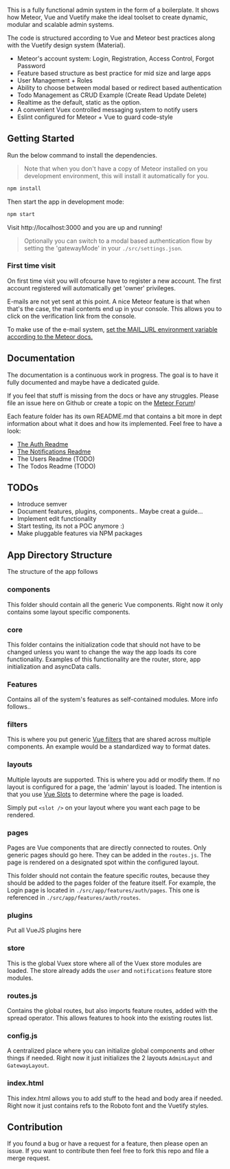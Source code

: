 This is a fully functional admin system in the form of a boilerplate. 
It shows how Meteor, Vue and Vuetify make the ideal toolset to create dynamic, modular and 
scalable admin systems.

The code is structured according to Vue and Meteor best practices along with the Vuetify design system (Material).

- Meteor's account system: Login, Registration, Access Control, Forgot Password
- Feature based structure as best practice for mid size and large apps
- User Management + Roles
- Ability to choose between modal based or redirect based authentication
- Todo Management as CRUD Example (Create Read Update Delete) 
- Realtime as the default, static as the option.
- A convenient Vuex controlled messaging system to notify users  
- Eslint configured for Meteor + Vue to guard code-style

## Getting Started

Run the below command to install the dependencies. 

>Note that when you don't have a copy of Meteor 
installed on you development environment, this will install it automatically for you.

```sh
npm install
```

Then start the app in development mode:

```sh
npm start
```

Visit http://localhost:3000 and you are up and running!

> Optionally you can switch to a modal based authentication flow by setting the 'gatewayMode' in your `./src/settings.json`.

### First time visit
On first time visit you will ofcourse have to register a new account. The first account 
registered will automatically get 'owner' privileges. 

E-mails are not yet sent at this point. A nice Meteor feature is that when that's the case, 
the mail contents end up in your console. This allows you to click on the verification link 
from the console.

To make use of the e-mail system, 
[set the MAIL_URL environment variable according to the Meteor docs.](https://docs.meteor.com/api/email.html)

## Documentation
The documentation is a continuous work in progress. 
The goal is to have it fully documented and maybe have a dedicated guide. 

If you feel that stuff is missing from the docs or have any struggles. Please file an issue here on Github or create a topic on the 
[Meteor Forum](https://forums.meteor.com/)!

Each feature folder has its own README.md that contains a bit more in dept information about 
what it does and how its implemented. Feel free to have a look:

- [The Auth Readme](https://github.com/chris-visser/meteor-vue-admin/blob/master/src/app/features/auth/README.md)
- [The Notifications Readme](https://github.com/chris-visser/meteor-vue-admin/blob/master/src/app/features/notifications/README.md)
- The Users Readme (TODO)
- The Todos Readme (TODO)

## TODOs

- Introduce semver
- Document features, plugins, components.. Maybe creat a guide...
- Implement edit functionality
- Start testing, its not a POC anymore :)
- Make pluggable features via NPM packages

## App Directory Structure
The structure of the app follows

### components
This folder should contain all the generic Vue components. Right now it only contains 
some layout specific components.

### core
This folder contains the initialization code that should not have to be changed unless you want to change 
the way the app loads its core functionality. Examples of this functionality are the router, store, app initialization and asyncData calls.

### Features
Contains all of the system's features as self-contained modules. More info follows..

### filters
This is where you put generic [Vue filters](https://vuejs.org/v2/guide/filters.html) that are shared across multiple components. An example would be a standardized 
way to format dates.

### layouts
Multiple layouts are supported. This is where you add or modify them. If no layout is configured for a page, 
the 'admin' layout is loaded. The intention is that you use [Vue Slots](https://vuejs.org/v2/guide/components-slots.html) 
to determine where the page is loaded. 

Simply put `<slot />` on your layout where you want each page to be rendered.

### pages
Pages are Vue components that are directly connected to routes. 
Only generic pages should go here. They can be added in the `routes.js`. 
The page is rendered on a designated spot within the configured layout.

This folder should not contain the feature specific routes, because they should 
be added to the pages folder of the feature itself. For example, the Login page is 
located in `./src/app/features/auth/pages`. This one is referenced in `./src/app/features/auth/routes`. 

### plugins
Put all VueJS plugins here

### store
This is the global Vuex store where all of the Vuex store modules are loaded. 
The store already adds the `user` and `notifications` feature store modules. 

### routes.js
Contains the global routes, but also imports feature routes, added with the spread operator.
This allows features to hook into the existing routes list.

### config.js
A centralized place where you can initialize global components and other things if needed. 
Right now it just initializes the 2 layouts `AdminLayut` and `GatewayLayout`.

### index.html

This index.html allows you to add stuff to the head and body area if needed. 
Right now it just contains refs to the Roboto font and the Vuetify styles.

## Contribution

If you found a bug or have a request for a feature, then please open an issue. If you 
want to contribute then feel free to fork this repo and file a merge request. 

